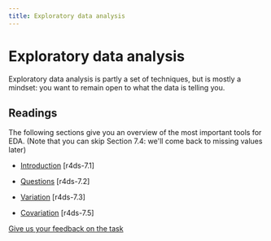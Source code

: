 ```yaml
---
title: Exploratory data analysis
---
```


<!-- Generated automatically from eda.yml. Do not edit by hand -->

# Exploratory data analysis

Exploratory data analysis is partly a set of techniques, but is mostly a
mindset: you want to remain open to what the data is telling you.

## Readings

The following sections give you an overview of the most important tools for
EDA. (Note that you can skip Section 7.4: we'll come back to missing values
later)

  * [Introduction](http://r4ds.had.co.nz/exploratory-data-analysis.html#introduction-3) [r4ds-7.1]

  * [Questions](http://r4ds.had.co.nz/exploratory-data-analysis.html#questions) [r4ds-7.2]

  * [Variation](http://r4ds.had.co.nz/exploratory-data-analysis.html#variation) [r4ds-7.3]

  * [Covariation](http://r4ds.had.co.nz/exploratory-data-analysis.html#covariation) [r4ds-7.5]



[Give us your feedback on the task](https://goo.gl/forms/Lpq7Cj9dAUIgchJI2)
